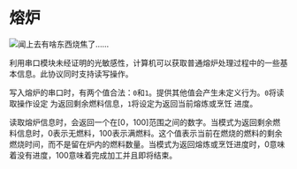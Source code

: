 # 熔炉
![闻上去有啥东西烧焦了……](block:minecraft:furnace)

利用串口模块未经证明的光敏感性，计算机可以获取普通熔炉处理过程中的一些基本信息。此协议同时支持读写操作。

写入熔炉的串口时，有两个值合法：`0`和`1`。提供其他值会产生未定义行为。`0`将读取操作设定 为返回剩余燃料信息，`1`将设定为返回当前熔炼或烹饪 进度。

读取熔炉信息时，会返回一个在[0，100]范围之间的数字。当模式为返回剩余燃料信息时，0表示无燃料，100表示满燃料。这个值表示当前在燃烧的燃料的剩余燃烧时间，而不是留在炉内的燃料数量。当模式为返回熔炼或烹饪进度时，0意味着没有进度，100意味着完成加工并且即将结束。
